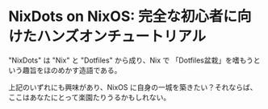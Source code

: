 # NixDots on NixOS: 完全な初心者に向けたハンズオンチュートリアル

"NixDots" は "Nix" と "Dotfiles" から成り、Nix で 「Dotfiles盆栽」を嗜もうという趣旨をほのめかす造語である。

上記のいずれにも興味があり、NixOS に自身の一城を築きたい？それならば、ここはあなたにとって楽園たりうるかもしれない。
